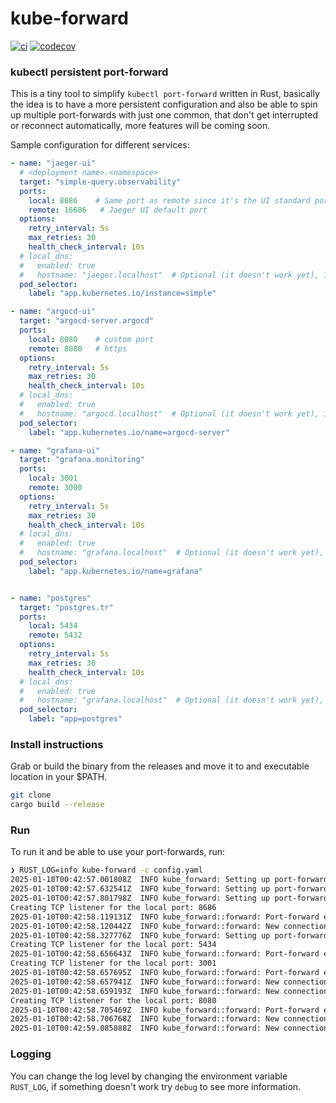 # kube-forward

[![ci](https://github.com/kainlite/kube-forward/actions/workflows/release.yaml/badge.svg)](https://github.com/kainlite/kube-forward/actions/workflows/release.yaml)
[![codecov](https://codecov.io/gh/kainlite/kube-forward/branch/master/graph/badge.svg)](https://codecov.io/gh/kainlite/kube-forward)

### kubectl persistent port-forward
This is a tiny tool to simplify `kubectl port-forward` written in Rust, basically the idea is to have a more persistent
configuration and also be able to spin up multiple port-forwards with just one common, that don't get interrupted or
reconnect automatically, more features will be coming soon.

Sample configuration for different services:
```yaml
- name: "jaeger-ui"
  # <deployment name>.<namespace>
  target: "simple-query.observability"
  ports:
    local: 8686    # Same port as remote since it's the UI standard port
    remote: 16686   # Jaeger UI default port
  options:
    retry_interval: 5s
    max_retries: 30
    health_check_interval: 10s
  # local_dns:
  #   enabled: true
  #   hostname: "jaeger.localhost"  # Optional (it doesn't work yet), if you want to access it through a nice local domain
  pod_selector:
    label: "app.kubernetes.io/instance=simple"

- name: "argocd-ui"
  target: "argocd-server.argocd"
  ports:
    local: 8080    # custom port
    remote: 8080   # https
  options:
    retry_interval: 5s
    max_retries: 30
    health_check_interval: 10s
  # local_dns:
  #   enabled: true
  #   hostname: "argocd.localhost"  # Optional (it doesn't work yet), if you want to access it through a nice local domain
  pod_selector:
    label: "app.kubernetes.io/name=argocd-server"

- name: "grafana-ui"
  target: "grafana.monitoring"
  ports:
    local: 3001  
    remote: 3000   
  options:
    retry_interval: 5s
    max_retries: 30
    health_check_interval: 10s
  # local_dns:
  #   enabled: true
  #   hostname: "grafana.localhost"  # Optional (it doesn't work yet), if you want to access it through a nice local domain
  pod_selector:
    label: "app.kubernetes.io/name=grafana"


- name: "postgres"
  target: "postgres.tr"
  ports:
    local: 5434 
    remote: 5432   
  options:
    retry_interval: 5s
    max_retries: 30
    health_check_interval: 10s
  # local_dns:
  #   enabled: true
  #   hostname: "grafana.localhost"  # Optional (it doesn't work yet), if you want to access it through a nice local domain
  pod_selector:
    label: "app=postgres"
```

### Install instructions
Grab or build the binary from the releases and move it to and executable location in your $PATH.

```bash
git clone 
cargo build --release
```

### Run
To run it and be able to use your port-forwards, run:
```bash
❯ RUST_LOG=info kube-forward -c config.yaml
2025-01-10T00:42:57.001808Z  INFO kube_forward: Setting up port-forward for jaeger-ui
2025-01-10T00:42:57.632541Z  INFO kube_forward: Setting up port-forward for argocd-ui
2025-01-10T00:42:57.801798Z  INFO kube_forward: Setting up port-forward for grafana-ui
Creating TCP listener for the local port: 8686
2025-01-10T00:42:58.119131Z  INFO kube_forward::forward: Port-forward established for jaeger-ui
2025-01-10T00:42:58.120442Z  INFO kube_forward::forward: New connection for jaeger-ui peer_addr=127.0.0.1:37674
2025-01-10T00:42:58.327776Z  INFO kube_forward: Setting up port-forward for postgres
Creating TCP listener for the local port: 5434
2025-01-10T00:42:58.656643Z  INFO kube_forward::forward: Port-forward established for postgres
Creating TCP listener for the local port: 3001
2025-01-10T00:42:58.657695Z  INFO kube_forward::forward: Port-forward established for grafana-ui
2025-01-10T00:42:58.657941Z  INFO kube_forward::forward: New connection for postgres peer_addr=127.0.0.1:33474
2025-01-10T00:42:58.659193Z  INFO kube_forward::forward: New connection for grafana-ui peer_addr=127.0.0.1:51300
Creating TCP listener for the local port: 8080
2025-01-10T00:42:58.705469Z  INFO kube_forward::forward: Port-forward established for argocd-ui
2025-01-10T00:42:58.706768Z  INFO kube_forward::forward: New connection for argocd-ui peer_addr=127.0.0.1:57198
2025-01-10T00:42:59.085888Z  INFO kube_forward::forward: New connection for postgres peer_addr=127.0.0.1:33488
```

### Logging

You can change the log level by changing the environment variable `RUST_LOG`, if something doesn't work try `debug` to
see more information.
